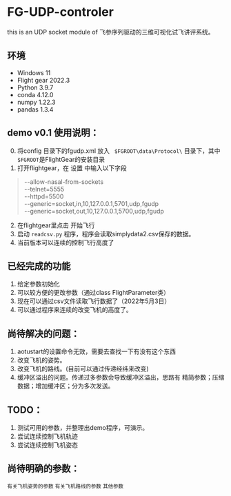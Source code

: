 # FG-UDP-controler
this is an UDP socket module of 飞参序列驱动的三维可视化试飞讲评系统。
## 环境
- Windows 11
- Flight gear 2022.3
- Python 3.9.7
- conda 4.12.0
- numpy 1.22.3
- pandas 1.3.4

## demo v0.1 使用说明：
0. 将config 目录下的fgudp.xml 放入 `` $FGROOT\data\Protocol\`` 目录下，其中``$FGROOT``是FlightGear的安装目录
1. 打开flightgear，在 设置 中输入以下字段
>--allow-nasal-from-sockets     
>--telnet=5555      
>--httpd=5500       
>--generic=socket,in,10,127.0.0.1,5701,udp,fgudp        
>--generic=socket,out,10,127.0.0.1,5700,udp,fgudp       
2. 在flightgear里点击 开始飞行
3. 启动 ``readcsv.py`` 程序，程序会读取simplydata2.csv保存的数据。
4. 当前版本可以连续的控制飞行高度了
## 已经完成的功能
1. 给定参数初始化
2. 可以较方便的更改参数（通过class FlightParameter类）
3. 现在可以通过csv文件读取飞行数据了（2022年5月3日）
4. 可以通过程序来连续的改变飞机的高度了。
## 尚待解决的问题：
1. aotustart的设置命令无效，需要去查找一下有没有这个东西
2. 改变飞机的姿势。
3. 改变飞机的路线。(目前可以通过传递经纬来改变)
4. 缓冲区溢出的问题。传递过多参数会导致缓冲区溢出，思路有 精简参数；压缩数据；增加缓冲区；分为多次发送。
## TODO：
1. 测试可用的参数，并整理出demo程序，可演示。
2. 尝试连续控制飞机轨迹
3. 尝试连续控制飞机姿态

## 尚待明确的参数：

``有关飞机姿势的参数``
``有关飞机路线的参数`` 
``其他参数`` 

